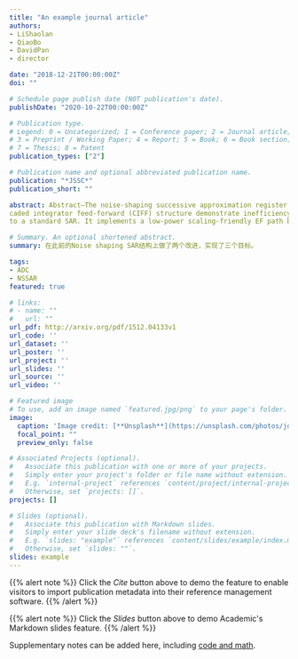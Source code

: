 ```yaml
---
title: "An example journal article"
authors:
- LiShaolan
- QiaoBo
- DavidPan
- director

date: "2018-12-21T00:00:00Z"
doi: ""

# Schedule page publish date (NOT publication's date).
publishDate: "2020-10-22T00:00:00Z"

# Publication type.
# Legend: 0 = Uncategorized; 1 = Conference paper; 2 = Journal article;
# 3 = Preprint / Working Paper; 4 = Report; 5 = Book; 6 = Book section;
# 7 = Thesis; 8 = Patent
publication_types: ["2"]

# Publication name and optional abbreviated publication name.
publication: "*JSSC*"
publication_short: ""

abstract: Abstract—The noise-shaping successive approximation register (NS-SAR) analog-to-digital converter (ADC) is an emerging hybrid architecture that achieves high resolution and power efficiency simultaneously by combining the merits of the SAR ADC and the ?? ADC. Most prior works adopting the cas-
caded integrator feed-forward (CIFF) structure demonstrate inefficiency in realizing optimized noise transfer function (NTF). This paper presents a second-order NS-SAR ADC employing the error-feedback (EF) structure to realize complex NTF zeros for noise-shaping enhancement with the minimum modification
to a standard SAR. It implements a low-power scaling-friendly EF path by using a passive finite impulse response (FIR) and a comparator-reused dynamic amplifier with process-voltage-temperature (PVT) tracking background calibration. Fabricated in 40-nm CMOS, the prototype chip consumes 84 μW when operating at 10 MS/s. The NS-SAR achieves peak Schreier FoM of 178 dB with 79-dB signal to noise and distortion ratio (SNDR) at an oversampling ratio (OSR) of 8.

# Summary. An optional shortened abstract.
summary: 在此前的Noise shaping SAR结构上做了两个改进，实现了三个目标。

tags:
- ADC
- NSSAR
featured: true

# links:
# - name: ""
#   url: ""
url_pdf: http://arxiv.org/pdf/1512.04133v1
url_code: ''
url_dataset: ''
url_poster: ''
url_project: ''
url_slides: ''
url_source: ''
url_video: ''

# Featured image
# To use, add an image named `featured.jpg/png` to your page's folder. 
image:
  caption: 'Image credit: [**Unsplash**](https://unsplash.com/photos/jdD8gXaTZsc)'
  focal_point: ""
  preview_only: false

# Associated Projects (optional).
#   Associate this publication with one or more of your projects.
#   Simply enter your project's folder or file name without extension.
#   E.g. `internal-project` references `content/project/internal-project/index.md`.
#   Otherwise, set `projects: []`.
projects: []

# Slides (optional).
#   Associate this publication with Markdown slides.
#   Simply enter your slide deck's filename without extension.
#   E.g. `slides: "example"` references `content/slides/example/index.md`.
#   Otherwise, set `slides: ""`.
slides: example
---
```


{{% alert note %}}
Click the *Cite* button above to demo the feature to enable visitors to import publication metadata into their reference management software.
{{% /alert %}}

{{% alert note %}}
Click the *Slides* button above to demo Academic's Markdown slides feature.
{{% /alert %}}

Supplementary notes can be added here, including [code and math](https://sourcethemes.com/academic/docs/writing-markdown-latex/).
